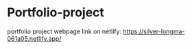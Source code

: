 # Portfolio-project

portfolio project webpage link on netlify: https://silver-longma-061a05.netlify.app/
